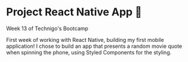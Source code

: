 # Project React Native App 📱

Week 13 of Technigo's Bootcamp

First week of working with React Native, building my first mobile application! I chose to build an app that presents a random movie quote when spinning the phone, using Styled Components for the styling.
